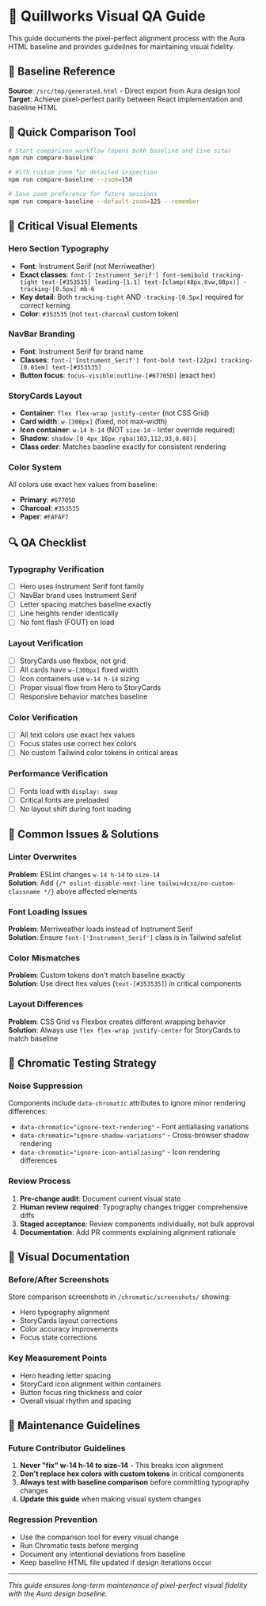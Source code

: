 # 📐 Quillworks Visual QA Guide

This guide documents the pixel-perfect alignment process with the Aura HTML baseline and provides guidelines for maintaining visual fidelity.

## 🎯 Baseline Reference

**Source**: `/src/tmp/generated.html` - Direct export from Aura design tool  
**Target**: Achieve pixel-perfect parity between React implementation and baseline HTML

## 🔧 Quick Comparison Tool

```bash
# Start comparison workflow (opens both baseline and live site)
npm run compare-baseline

# With custom zoom for detailed inspection
npm run compare-baseline --zoom=150

# Save zoom preference for future sessions
npm run compare-baseline --default-zoom=125 --remember
```

## 🎨 Critical Visual Elements

### Hero Section Typography

- **Font**: Instrument Serif (not Merriweather)
- **Exact classes**: `font-['Instrument_Serif'] font-semibold tracking-tight text-[#353535] leading-[1.1] text-[clamp(48px,8vw,88px)] -tracking-[0.5px] mb-6`
- **Key detail**: Both `tracking-tight` AND `-tracking-[0.5px]` required for correct kerning
- **Color**: `#353535` (not `text-charcoal` custom token)

### NavBar Branding

- **Font**: Instrument Serif for brand name
- **Classes**: `font-['Instrument_Serif'] font-bold text-[22px] tracking-[0.01em] text-[#353535]`
- **Button focus**: `focus-visible:outline-[#67705D]` (exact hex)

### StoryCards Layout

- **Container**: `flex flex-wrap justify-center` (not CSS Grid)
- **Card width**: `w-[300px]` (fixed, not max-width)
- **Icon container**: `w-14 h-14` (NOT `size-14` - linter override required)
- **Shadow**: `shadow-[0_4px_16px_rgba(103,112,93,0.08)]`
- **Class order**: Matches baseline exactly for consistent rendering

### Color System

All colors use exact hex values from baseline:

- **Primary**: `#67705D`
- **Charcoal**: `#353535`
- **Paper**: `#FAFAF7`

## 🔍 QA Checklist

### Typography Verification

- [ ] Hero uses Instrument Serif font family
- [ ] NavBar brand uses Instrument Serif
- [ ] Letter spacing matches baseline exactly
- [ ] Line heights render identically
- [ ] No font flash (FOUT) on load

### Layout Verification

- [ ] StoryCards use flexbox, not grid
- [ ] All cards have `w-[300px]` fixed width
- [ ] Icon containers use `w-14 h-14` sizing
- [ ] Proper visual flow from Hero to StoryCards
- [ ] Responsive behavior matches baseline

### Color Verification

- [ ] All text colors use exact hex values
- [ ] Focus states use correct hex colors
- [ ] No custom Tailwind color tokens in critical areas

### Performance Verification

- [ ] Fonts load with `display: swap`
- [ ] Critical fonts are preloaded
- [ ] No layout shift during font loading

## 🚨 Common Issues & Solutions

### Linter Overwrites

**Problem**: ESLint changes `w-14 h-14` to `size-14`  
**Solution**: Add `{/* eslint-disable-next-line tailwindcss/no-custom-classname */}` above affected elements

### Font Loading Issues

**Problem**: Merriweather loads instead of Instrument Serif  
**Solution**: Ensure `font-['Instrument_Serif']` class is in Tailwind safelist

### Color Mismatches

**Problem**: Custom tokens don't match baseline exactly  
**Solution**: Use direct hex values (`text-[#353535]`) in critical components

### Layout Differences

**Problem**: CSS Grid vs Flexbox creates different wrapping behavior  
**Solution**: Always use `flex flex-wrap justify-center` for StoryCards to match baseline

## 📸 Chromatic Testing Strategy

### Noise Suppression

Components include `data-chromatic` attributes to ignore minor rendering differences:

- `data-chromatic="ignore-text-rendering"` - Font antialiasing variations
- `data-chromatic="ignore-shadow-variations"` - Cross-browser shadow rendering
- `data-chromatic="ignore-icon-antialiasing"` - Icon rendering differences

### Review Process

1. **Pre-change audit**: Document current visual state
2. **Human review required**: Typography changes trigger comprehensive diffs
3. **Staged acceptance**: Review components individually, not bulk approval
4. **Documentation**: Add PR comments explaining alignment rationale

## 🎨 Visual Documentation

### Before/After Screenshots

Store comparison screenshots in `/chromatic/screenshots/` showing:

- Hero typography alignment
- StoryCards layout corrections
- Color accuracy improvements
- Focus state corrections

### Key Measurement Points

- Hero heading letter spacing
- StoryCard icon alignment within containers
- Button focus ring thickness and color
- Overall visual rhythm and spacing

## 🔄 Maintenance Guidelines

### Future Contributor Guidelines

1. **Never "fix" w-14 h-14 to size-14** - This breaks icon alignment
2. **Don't replace hex colors with custom tokens** in critical components
3. **Always test with baseline comparison** before committing typography changes
4. **Update this guide** when making visual system changes

### Regression Prevention

- Use the comparison tool for every visual change
- Run Chromatic tests before merging
- Document any intentional deviations from baseline
- Keep baseline HTML file updated if design iterations occur

---

_This guide ensures long-term maintenance of pixel-perfect visual fidelity with the Aura design baseline._
